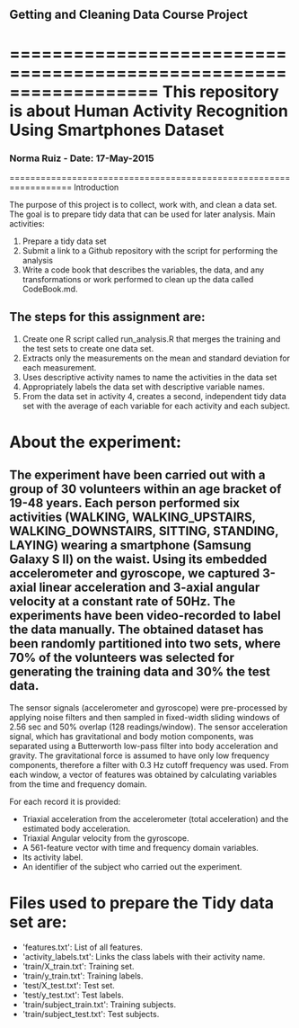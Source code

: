 ## Getting and Cleaning Data Course Project
==================================================================
This repository is about
Human Activity Recognition Using Smartphones Dataset
==================================================================
### Norma Ruiz - Date: 17-May-2015
==================================================================
Introduction

The purpose of this project is to collect, work with, and clean a data set. 
The goal is to prepare tidy data that can be used for later analysis. 
Main activities: 
1) Prepare a tidy data set 
2) Submit a link to a Github repository with the script for performing the analysis
3) Write a code book that describes the variables, the data, and any transformations or work performed to clean up the data called CodeBook.md.   

The steps for this assignment are:
- 
1. Create one R script called run_analysis.R that merges the training and the test sets to create one data set.
2. Extracts only the measurements on the mean and standard deviation for each measurement. 
3. Uses descriptive activity names to name the activities in the data set
4. Appropriately labels the data set with descriptive variable names. 
5. From the data set in activity 4, creates a second, independent tidy data set with the average of each variable for each activity and each subject.

About the experiment:
===========================================
The experiment have been carried out with a group of 30 volunteers within an age bracket of 19-48 years. Each person performed six activities (WALKING, WALKING_UPSTAIRS, WALKING_DOWNSTAIRS, SITTING, STANDING, LAYING) wearing a smartphone (Samsung Galaxy S II) on the waist. Using its embedded accelerometer and gyroscope, we captured 3-axial linear acceleration and 3-axial angular velocity at a constant rate of 50Hz. The experiments have been video-recorded to label the data manually. The obtained dataset has been randomly partitioned into two sets, where 70% of the volunteers was selected for generating the training data and 30% the test data. 
-
The sensor signals (accelerometer and gyroscope) were pre-processed by applying noise filters and then sampled in fixed-width sliding windows of 2.56 sec and 50% overlap (128 readings/window). 
The sensor acceleration signal, which has gravitational and body motion components, was separated using a Butterworth low-pass filter into body acceleration and gravity. 
The gravitational force is assumed to have only low frequency components, therefore a filter with 0.3 Hz cutoff frequency was used. From each window, a vector of features was obtained by calculating variables from the time and frequency domain.  

For each record it is provided:
- Triaxial acceleration from the accelerometer (total acceleration) and the estimated body acceleration.
- Triaxial Angular velocity from the gyroscope. 
- A 561-feature vector with time and frequency domain variables. 
- Its activity label. 
- An identifier of the subject who carried out the experiment.

Files used to prepare the Tidy data set are:
============================================
- 'features.txt': List of all features.
- 'activity_labels.txt': Links the class labels with their activity name.
- 'train/X_train.txt': Training set.
- 'train/y_train.txt': Training labels.
- 'test/X_test.txt': Test set.
- 'test/y_test.txt': Test labels.
- 'train/subject_train.txt': Training subjects. 
- 'train/subject_test.txt': Test subjects.
